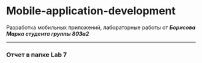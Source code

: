 # Mobile-application-development
Разработка мобильных приложений, лабораторные работы от ***Борисова Марка студента группы 803а2***

---
### Отчет в папке Lab 7

